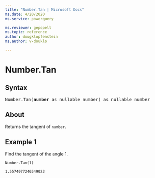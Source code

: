 ```yaml
---
title: "Number.Tan | Microsoft Docs"
ms.date: 4/20/2020
ms.service: powerquery

ms.reviewer: gepopell
ms.topic: reference
author: dougklopfenstein
ms.author: v-douklo

---
```

# Number.Tan

## Syntax

<pre>
Number.Tan(<b>number</b> as nullable number) as nullable number 
</pre>
  
## About  
Returns the tangent of `number`.

## Example 1
Find the tangent of the angle 1.

```powerquery-m
Number.Tan(1)
```

`1.5574077246549023`
